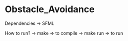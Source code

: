 # Obstacle_Avoidance

Dependencies
-> SFML

How to run?
-> make => to compile
-> make run => to run
